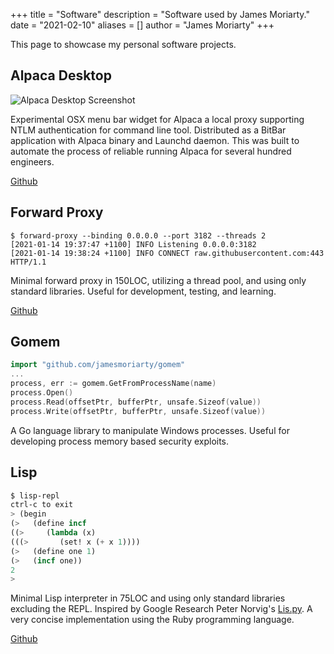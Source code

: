 +++
title = "Software"
description = "Software used by James Moriarty."
date = "2021-02-10"
aliases = []
author = "James Moriarty"
+++

This page to showcase my personal software projects.

## Alpaca Desktop

![Alpaca Desktop Screenshot](/images/software-alpaca-desktop2.png)

Experimental OSX menu bar widget for Alpaca a local proxy supporting NTLM authentication for command line tool. Distributed as a BitBar application with Alpaca binary and Launchd daemon. This was built to automate the process of reliable running Alpaca for several hundred engineers.

[Github](https://github.com/jamesmoriarty/alpaca-desktop)

## Forward Proxy

```shell
$ forward-proxy --binding 0.0.0.0 --port 3182 --threads 2
[2021-01-14 19:37:47 +1100] INFO Listening 0.0.0.0:3182
[2021-01-14 19:38:24 +1100] INFO CONNECT raw.githubusercontent.com:443 HTTP/1.1
```

Minimal forward proxy in 150LOC, utilizing a thread pool, and using only standard libraries. Useful for development, testing, and learning.

[Github](https://github.com/jamesmoriarty/forward-proxy)

## Gomem

```go
import "github.com/jamesmoriarty/gomem"
...
process, err := gomem.GetFromProcessName(name)
process.Open()
process.Read(offsetPtr, bufferPtr, unsafe.Sizeof(value))
process.Write(offsetPtr, bufferPtr, unsafe.Sizeof(value))
```

A Go language library to manipulate Windows processes. Useful for developing process memory based security exploits.

## Lisp

```lisp
$ lisp-repl
ctrl-c to exit
> (begin                                                                        
(>   (define incf                                                               
((>     (lambda (x)                                                             
(((>       (set! x (+ x 1))))                                                   
(>   (define one 1)                                                             
(>   (incf one))                                                                
2
>
```

Minimal Lisp interpreter in 75LOC and using only standard libraries excluding the REPL. Inspired by Google Research Peter Norvig's [Lis.py](http://norvig.com/lispy.html). A very concise implementation using the Ruby programming language.

[Github](https://github.com/jamesmoriarty/lisp)


